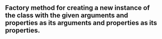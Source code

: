 ## Factory method for creating a new instance of the class with the given arguments and properties as its arguments and properties as its properties.